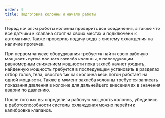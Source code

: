 ```yaml
---
order: 4
title: Подготовка колонны и начало работы
---
```


Перед началом работы колонны проверить все соединения, а также что все датчики и клапана стоят на своих местах и подключены к автоматике. Также проверить подачу воды в систему охлаждения на наличие протечек.

При первом запуске оборудования требуется найти свою рабочую мощность путем полного захлеба колонны, с последующим равномерным снижением мощности пока захлеб начнет уходить, найденную мощность требуется в последующем установить в разделах отбор голов, тела, хвостов так как колонна весь погон работает на одной мощности. Также в момент захлеба колонны требуется записать показания давления в колонне для дальнейшего внесения их в значения аварии по давлению.

После того как вы определили рабочую мощность колонны, убедились в работоспособности системы охлаждения можно перейти к калибровке клапанов.
